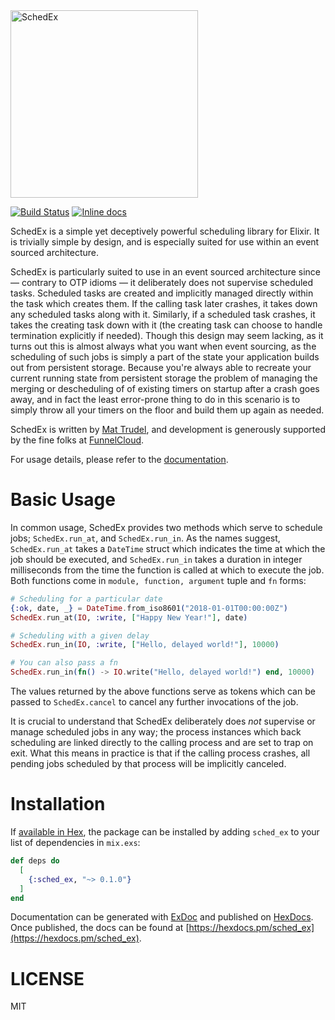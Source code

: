 <img src="https://user-images.githubusercontent.com/79646/36270991-42e8d440-124b-11e8-9bd6-17cfc02b77fa.png" alt="SchedEx" width="300"/>

[![Build Status](https://travis-ci.org/SchedEx/SchedEx.svg?branch=master)](https://travis-ci.org/SchedEx/SchedEx)
[![Inline docs](http://inch-ci.org/github/SchedEx/SchedEx.svg?branch=master&style=flat)](http://inch-ci.org/github/SchedEx/SchedEx)

SchedEx is a simple yet deceptively powerful scheduling library for Elixir. It is trivially simple by design, and is especially
suited for use within an event sourced architecture.

SchedEx is particularly suited to use in an event sourced architecture since — contrary to OTP idioms — it deliberately
does not supervise scheduled tasks.  Scheduled tasks are created and implicitly managed directly within the task which
creates them. If the calling task later crashes, it takes down any scheduled tasks along with it. Similarly, if
a scheduled task crashes, it takes the creating task down with it (the creating task can choose to handle termination
explicitly if needed). Though this design may seem lacking, as it turns out this is almost always what
you want when event sourcing, as the scheduling of such jobs is simply a part of the state your application builds out
from persistent storage. Because you're always able to recreate your current running state from persistent storage the
problem of managing the merging or descheduling of of existing timers on startup after a crash goes away, and in fact
the least error-prone thing to do in this scenario is to simply throw all your timers on the floor and build them up
again as needed.

SchedEx is written by [Mat Trudel](http://github.com/mtrudel), and development is generously supported by the fine folks
at [FunnelCloud](http://funnelcloud.io).

For usage details, please refer to the [documentation](https://hexdocs.pm/sched_ex).

# Basic Usage

In common usage, SchedEx provides two methods which serve to schedule jobs; `SchedEx.run_at`, and `SchedEx.run_in`. As the names
suggest, `SchedEx.run_at` takes a `DateTime` struct which indicates the time at which the job should be executed, and `SchedEx.run_in`
takes a duration in integer milliseconds from the time the function is called at which to execute the job. Both
functions come in `module, function, argument` tuple and `fn` forms:

``` elixir
# Scheduling for a particular date
{:ok, date, _} = DateTime.from_iso8601("2018-01-01T00:00:00Z")
SchedEx.run_at(IO, :write, ["Happy New Year!"], date)

# Scheduling with a given delay
SchedEx.run_in(IO, :write, ["Hello, delayed world!"], 10000)

# You can also pass a fn
SchedEx.run_in(fn() -> IO.write("Hello, delayed world!") end, 10000)
```

The values returned by the above functions serve as tokens which can be passed to `SchedEx.cancel` to cancel any further
invocations of the job.

It is crucial to understand that SchedEx deliberately does *not* supervise or manage scheduled jobs in any way; the
process instances which back scheduling are linked directly to the calling process and are set to trap on exit. What
this means in practice is that if the calling process crashes, all pending jobs scheduled by that process will be
implicitly canceled.

# Installation

If [available in Hex](https://hex.pm/docs/publish), the package can be installed
by adding `sched_ex` to your list of dependencies in `mix.exs`:

```elixir
def deps do
  [
    {:sched_ex, "~> 0.1.0"}
  ]
end
```

Documentation can be generated with [ExDoc](https://github.com/elixir-lang/ex_doc)
and published on [HexDocs](https://hexdocs.pm). Once published, the docs can
be found at [https://hexdocs.pm/sched_ex](https://hexdocs.pm/sched_ex).

# LICENSE

MIT

